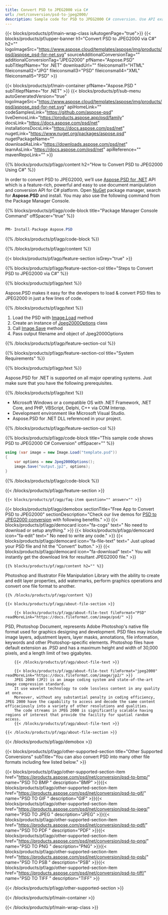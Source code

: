 ```yaml
---
title: Convert PSD to JPEG2000 via C# 
url: /net/conversion/psd-to-jpeg2000/ 
description: Sample code for PSD to JPEG2000 C# conversion. Use API example code for batch PSD files to JPEG2000 conversion within VB.NET, Asp.NET or any .NET based application.
---
```


{{< blocks/products/pf/main-wrap-class isAutogenPage="true">}}
{{< blocks/products/pf/upper-banner h1="Convert PSD to JPEG2000 via C#" h2="" logoImageSrc="https://www.aspose.cloud/templates/aspose/img/products/psd/aspose_psd-for-net.svg" sourceAdditionalConversionTag="" additionalConversionTag="JPEG2000" pfName="Aspose.PSD" subTitlepfName="for .NET" downloadUrl="" fileiconsmall1="HTML" fileiconsmall2="JPG" fileiconsmall3="PSD" fileiconsmall4="XML" fileiconsmall5="PSD" >}}

{{< blocks/products/pf/main-container pfName="Aspose.PSD " subTitlepfName="for .NET" >}}
{{< blocks/products/pf/sub-menu autoGeneratedVersion="true" logoImageSrc="https://www.aspose.cloud/templates/aspose/img/products/psd/aspose_psd-for-net.svg" apiHomeLink="" codeSamplesLink="https://github.com/aspose-psd" liveDemosLink="https://products.aspose.app/psd/family" docsLink="https://docs.aspose.com/psd/net" installationsDocsLink="https://docs.aspose.com/psd/net" nugetLink="https://www.nuget.org/packages/aspose.psd" nugetPackageName="" downloadAsLink="https://downloads.aspose.com/psd/net" learnAsLink="https://docs.aspose.com/psd/net" apiReference="" mavenRepoLink="" >}}

{{% blocks/products/pf/agp/content h2="How to Convert PSD to JPEG2000 Using C#" %}}

In order to convert PSD to JPEG2000, we’ll use <a href="https://products.aspose.com/psd/net">Aspose.PSD for .NET</a> API which is a feature-rich, powerful and easy to use document manipulation and conversion API for C# platform. Open <a href="https://www.nuget.org/packages/aspose.psd">NuGet</a> package manager, search for <b>Aspose.PSD</b> and install. You may also use the following command from the Package Manager Console.

{{% blocks/products/pf/agp/code-block title="Package Manager Console Command" offSpacer="true" %}}

```cs

PM> Install-Package Aspose.PSD

```

{{% /blocks/products/pf/agp/code-block %}}

{{% /blocks/products/pf/agp/content %}}

{{< blocks/products/pf/agp/feature-section isGrey="true" >}}

{{% blocks/products/pf/agp/feature-section-col title="Steps to Convert PSD to JPEG2000 via C#" %}}

{{% blocks/products/pf/agp/text %}}

 Aspose.PSD makes it easy for the developers to load & convert PSD files to JPEG2000 in just a few lines of code.

{{% /blocks/products/pf/agp/text %}}

1. Load the PSD with [Image.Load](https://apireference.aspose.com/psd/net/aspose.psd/image/methods/load/index) method
1. Create an instance of [Jpeg2000Options](https://apireference.aspose.com/psd/net/aspose.psd.imageoptions/jpeg2000options) class
1. Call [Image.Save](https://apireference.aspose.com/psd/net/aspose.psd/image/methods/save/index) method
1. Pass output filename and object of Jpeg2000Options

{{% /blocks/products/pf/agp/feature-section-col %}}

{{% blocks/products/pf/agp/feature-section-col title="System Requirements" %}}

{{% blocks/products/pf/agp/text %}}

 Aspose.PSD for .NET is supported on all major operating systems. Just make sure that you have the following prerequisites.

{{% /blocks/products/pf/agp/text %}}

-  Microsoft Windows or a compatible OS with .NET Framework, .NET Core, and PHP, VBScript, Delphi, C++ via COM Interop.
-  Development environment like Microsoft Visual Studio.
-  Aspose.PSD for .NET DLL referenced in your project.

{{% /blocks/products/pf/agp/feature-section-col %}}

{{% blocks/products/pf/agp/code-block title="This sample code shows PSD to JPEG2000 C# Conversion" offSpacer="" %}}

```cs
using (var image = new Image.Load("template.psd"))
{
	var options = new Jpeg2000Options();
	image.Save("output.jp2", options);                    
}
```

{{% /blocks/products/pf/agp/code-block %}}

{{< /blocks/products/pf/agp/feature-section >}}

    {{< blocks/products/pf/agp/faq-item question="" answer="" >}}
 

<!-- aboutfile Starts -->

{{< blocks/products/pf/agp/demobox sectionTitle="Free App to Convert PSD to JPEG2000" sectionDescription="Check our live demos for [PSD to JPEG2000 conversion](https://products.aspose.app/psd/conversion/psd-to-jpeg2000) with following benefits." >}}
        {{< blocks/products/pf/agp/democard icon="fa-cogs" text=" No need to download or setup anything." >}}
        {{< blocks/products/pf/agp/democard icon="fa-edit" text=" No need to write any code." >}}
        {{< blocks/products/pf/agp/democard icon="fa-file-text" text=" Just upload your PSD file and hit the \"Convert\" button." >}}
        {{< blocks/products/pf/agp/democard icon="fa-download" text=" You will instantly get the download link for resultant JPEG2000 file." >}}

    {{% blocks/products/pf/agp/content h2="" %}}

Photoshop and Illustrator File Manipulation Library with the ability to create and edit layer properties, add watermarks, perform graphics operations and convert one file format to another.



    {{% /blocks/products/pf/agp/content %}}

    {{< blocks/products/pf/agp/about-file-section >}}

        {{< blocks/products/pf/agp/about-file-text fileFormat="PSD" readMoreLink="https://docs.fileformat.com/image/psd/" >}}
PSD, Photoshop Document, represents Adobe Photoshop's native file format used for graphics designing and development. PSD files may include image layers, adjustment layers, layer masks, annotations, file information, keywords and other Photoshop-specific elements. Photoshop files have default extension as .PSD and has a maximum height and width of 30,000 pixels, and a length limit of two gigabytes.

        {{< /blocks/products/pf/agp/about-file-text >}}
        
        {{< blocks/products/pf/agp/about-file-text fileFormat="jpeg2000" readMoreLink="https://docs.fileformat.com/image/jp2/" >}}
        JPEG 2000 (JP2) is an image coding system and state-of-the-art image compression standard.
        It use wavelet technology to code lossless content in any quality at once.
        Moreover, without any substantial penalty in coding efficiency, JPEG 2000 have the capability to access and decode the same content efficaciously into a variety of other resolutions and qualities.
        The code streams in JPEG 2000 is significantly scalable having regions of interest that provide the facility for spatial random access.
        {{< /blocks/products/pf/agp/about-file-text >}}

    {{< /blocks/products/pf/agp/about-file-section >}}

{{< /blocks/products/pf/agp/demobox >}}

<!-- aboutfile Ends -->

{{< blocks/products/pf/agp/other-supported-section title="Other Supported Conversions" subTitle="You can also convert PSD into many other file formats including few listed below." >}}

{{< blocks/products/pf/agp/other-supported-section-item href="https://products.aspose.com/psd/net/conversion/psd-to-bmp/" name="PSD TO BMP " description="BMP" >}}{{< blocks/products/pf/agp/other-supported-section-item href="https://products.aspose.com/psd/net/conversion/psd-to-gif/" name="PSD TO GIF " description="GIF" >}}{{< blocks/products/pf/agp/other-supported-section-item href="https://products.aspose.com/psd/net/conversion/psd-to-jpeg/" name="PSD TO JPEG " description="JPEG" >}}{{< blocks/products/pf/agp/other-supported-section-item href="https://products.aspose.com/psd/net/conversion/psd-to-pdf/" name="PSD TO PDF " description="PDF" >}}{{< blocks/products/pf/agp/other-supported-section-item href="https://products.aspose.com/psd/net/conversion/psd-to-png/" name="PSD TO PNG " description="PNG" >}}{{< blocks/products/pf/agp/other-supported-section-item href="https://products.aspose.com/psd/net/conversion/psd-to-psb/" name="PSD TO PSB " description="PSB" >}}{{< blocks/products/pf/agp/other-supported-section-item href="https://products.aspose.com/psd/net/conversion/psd-to-tiff/" name="PSD TO TIFF " description="TIFF" >}}

{{< /blocks/products/pf/agp/other-supported-section >}}

{{< /blocks/products/pf/main-container >}}
    
{{< /blocks/products/pf/main-wrap-class >}}